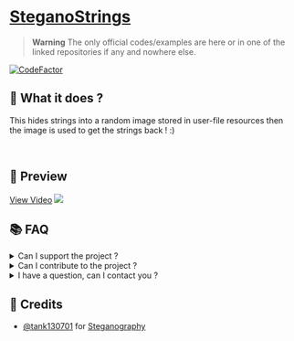 # [SteganoStrings](https://github.com/TheHellTower/SteganoStrings)

> **Warning** The only official codes/examples are here or in one of the linked repositories if any and nowhere else.

[![CodeFactor](https://www.codefactor.io/repository/github/thehelltower/steganostrings/badge)](https://www.codefactor.io/repository/github/thehelltower/steganostrings)

## 📜 What it does ?

This hides strings into a random image stored in user-file resources then the image is used to get the strings back ! :)

<br>

## 🎥 Preview

[View Video](https://i.imgur.com/IFuyBW3.mp4)
[![](https://i.imgur.com/ZP11YlU.jpeg)](https://i.imgur.com/IFuyBW3.mp4)

## 📚 FAQ

<details>
    <summary>
        Can I support the project ?
    </summary>
    Yes, you can either "sponsor" me with the button on my profile or donate by going there: https://github.com/TheHellTower#-support-my-work and read, if you want to donate through PayPal you can add me on Discord, click here to see my Discord: https://github.com/TheHellTower#-socials.
</details>
<details>
    <summary>
        Can I contribute to the project ?
    </summary>
    Yes, feel free to fork it, updated it as you wish as long as you don't break it and open a PR that will be reviewed !
</details>
<details>
    <summary>
        I have a question, can I contact you ?
    </summary>
    Yes you can either by opening a issue: https://github.com/TheHellTower/SteganoStrings/issues/new or send me an email at: "thehelltower@tuta.io" or contact me on one of my socials here: https://github.com/TheHellTower#-socials

    Note: Only for questions no code support.
</details>

## 📢 Credits

- [@tank130701](https://github.com/tank130701) for [Steganography](https://github.com/tank130701/Steganography/blob/master/Steganography/Program.cs)